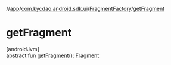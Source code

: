 //[app](../../../index.md)/[com.kycdao.android.sdk.ui](../index.md)/[FragmentFactory](index.md)/[getFragment](get-fragment.md)

# getFragment

[androidJvm]\
abstract fun [getFragment](get-fragment.md)(): [Fragment](https://developer.android.com/reference/kotlin/androidx/fragment/app/Fragment.html)
